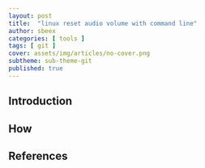 ```yaml
---
layout: post
title:  "linux reset audio volume with command line"
author: sbeex
categories: [ tools ]
tags: [ git ]
cover: assets/img/articles/no-cover.png
subtheme: sub-theme-git
published: true
---
```

## Introduction

## How

## References

